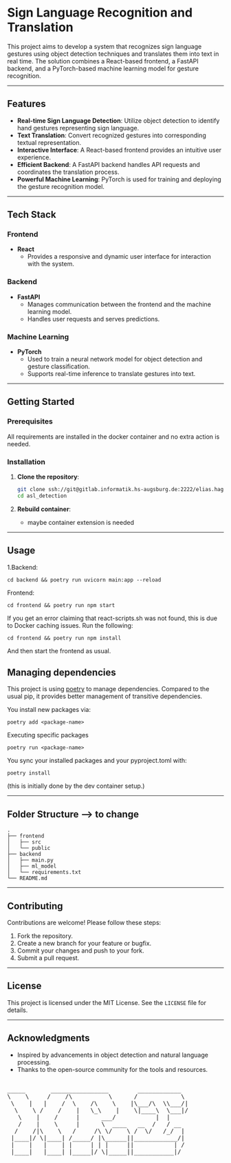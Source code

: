 # Sign Language Recognition and Translation

This project aims to develop a system that recognizes sign language gestures using object detection techniques and translates them into text in real time. The solution combines a React-based frontend, a FastAPI backend, and a PyTorch-based machine learning model for gesture recognition.

---

## Features

- **Real-time Sign Language Detection**: Utilize object detection to identify hand gestures representing sign language.
- **Text Translation**: Convert recognized gestures into corresponding textual representation.
- **Interactive Interface**: A React-based frontend provides an intuitive user experience.
- **Efficient Backend**: A FastAPI backend handles API requests and coordinates the translation process.
- **Powerful Machine Learning**: PyTorch is used for training and deploying the gesture recognition model.

---

## Tech Stack

### Frontend

- **React**
  - Provides a responsive and dynamic user interface for interaction with the system.

### Backend

- **FastAPI**
  - Manages communication between the frontend and the machine learning model.
  - Handles user requests and serves predictions.

### Machine Learning

- **PyTorch**
  - Used to train a neural network model for object detection and gesture classification.
  - Supports real-time inference to translate gestures into text.

---

## Getting Started

### Prerequisites

All requirements are installed in the docker container and no extra action is needed.

### Installation

1. **Clone the repository**:

   ```bash
   git clone ssh://git@gitlab.informatik.hs-augsburg.de:2222/elias.haggenmueller/asl_detection.git
   cd asl_detection
   ```

2. **Rebuild container**:

   - maybe container extension is needed

---

## Usage

1.Backend:

```shell
cd backend && poetry run uvicorn main:app --reload
```

Frontend:

```shell
cd frontend && poetry run npm start
```

If you get an error claiming that react-scripts.sh was not found, this is due to Docker caching issues.
Run the following:

```shell
cd frontend && poetry run npm install
```

And then start the frontend as usual.

## Managing dependencies

This project is using [poetry](https://python-poetry.org/) to manage dependencies.
Compared to the usual pip, it provides better management of transitive dependencies.

You install new packages via:

```shell
poetry add <package-name>
```

Executing specific packages

```shell
poetry run <package-name>
```

You sync your installed packages and your
pyproject.toml with:

```shell
poetry install
```

(this is initially done by the dev container setup.)

---

## Folder Structure --> to change

```
.
├── frontend
│   ├── src
│   └── public
├── backend
│   ├── main.py
│   ├── ml_model
│   └── requirements.txt
└── README.md
```

---

## Contributing

Contributions are welcome! Please follow these steps:

1. Fork the repository.
2. Create a new branch for your feature or bugfix.
3. Commit your changes and push to your fork.
4. Submit a pull request.

---

## License

This project is licensed under the MIT License. See the `LICENSE` file for details.

---

## Acknowledgments

- Inspired by advancements in object detection and natural language processing.
- Thanks to the open-source community for the tools and resources.

<pre>
                                                   
_____       ________________        ____________   
\    \     /    /\          \      /            \  
 \    |   |    /  \    /\    \    |\___/\  \\___/| 
  \    \ /    /    |   \_\    |    \|____\  \___|/ 
   \    |    /     |      ___/           |  |      
   /    |    \     |      \  ____   __  /   / __   
  /    /|\    \   /     /\ \/    \ /  \/   /_/  |  
 |____|/ \|____| /_____/ |\______||____________/|  
 |    |   |    | |     | | |     ||           | /  
 |____|   |____| |_____|/ \|_____||___________|/   
                                                   
</pre>
